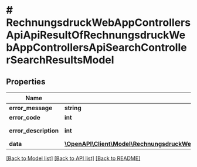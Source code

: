 # # RechnungsdruckWebAppControllersApiApiResultOfRechnungsdruckWebAppControllersApiSearchControllerSearchResultsModel

## Properties

Name | Type | Description | Notes
------------ | ------------- | ------------- | -------------
**error_message** | **string** |  | [optional]
**error_code** | **int** |  | [optional]
**error_description** | **int** |  | [optional] [readonly]
**data** | [**\OpenAPI\Client\Model\RechnungsdruckWebAppControllersApiSearchControllerSearchResultsModel**](RechnungsdruckWebAppControllersApiSearchControllerSearchResultsModel.md) |  | [optional]

[[Back to Model list]](../../README.md#models) [[Back to API list]](../../README.md#endpoints) [[Back to README]](../../README.md)
